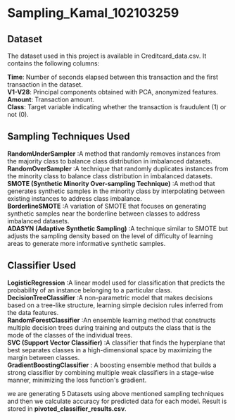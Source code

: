 # Sampling_Kamal_102103259
## Dataset
The dataset used in this project is available in Creditcard_data.csv. It contains the following columns:

**Time**: Number of seconds elapsed between this transaction and the first transaction in the dataset.  
**V1-V28**: Principal components obtained with PCA, anonymized features.  
**Amount**: Transaction amount.  
**Class**: Target variable indicating whether the transaction is fraudulent (1) or not (0).  

## Sampling Techniques Used
**RandomUnderSampler**  :A method that randomly removes instances from the majority class to balance class distribution in imbalanced datasets.  
**RandomOverSampler**  :A technique that randomly duplicates instances from the minority class to balance class distribution in imbalanced datasets.  
**SMOTE (Synthetic Minority Over-sampling Technique)**  :A method that generates synthetic samples in the minority class by interpolating between existing instances to address class imbalance.  
**BorderlineSMOTE**  :A variation of SMOTE that focuses on generating synthetic samples near the borderline between classes to address imbalanced datasets.  
**ADASYN (Adaptive Synthetic Sampling)**  :A technique similar to SMOTE but adjusts the sampling density based on the level of difficulty of learning areas to generate more informative synthetic samples.  

## Classifier Used
**LogisticRegression** :A linear model used for classification that predicts the probability of an instance belonging to a particular class.   
**DecisionTreeClassifier**  :A non-parametric model that makes decisions based on a tree-like structure, learning simple decision rules inferred from the data features.   
**RandomForestClassifier**  :An ensemble learning method that constructs multiple decision trees during training and outputs the class that is the mode of the classes of the individual trees.  
**SVC (Support Vector Classifier)**  :A classifier that finds the hyperplane that best separates classes in a high-dimensional space by maximizing the margin between classes.  
**GradientBoostingClassifier**  : A boosting ensemble method that builds a strong classifier by combining multiple weak classifiers in a stage-wise manner, minimizing the loss function's gradient.  

we are generating 5 Datasets using above mentioned sampling techniques and then we calculate accuracy for predicted data for each model. Result is stored in **pivoted_classifier_results.csv**.
